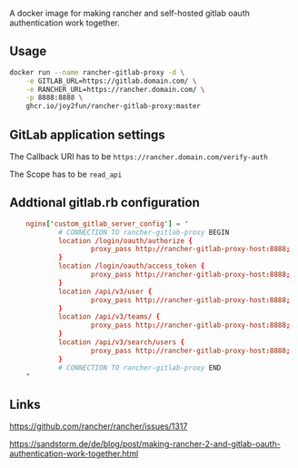 
A docker image for making rancher and self-hosted gitlab oauth authentication work together.

## Usage

```sh
docker run --name rancher-gitlab-proxy -d \
	-e GITLAB_URL=https://gitlab.domain.com/ \
	-e RANCHER_URL=https://rancher.domain.com/ \
	-p 8888:8888 \
	ghcr.io/joy2fun/rancher-gitlab-proxy:master
```

## GitLab application settings

The Callback URI has to be `https://rancher.domain.com/verify-auth`

The Scope has to be `read_api`


## Addtional gitlab.rb configuration

```conf
	nginx['custom_gitlab_server_config'] = "
	        # CONNECTION TO rancher-gitlab-proxy BEGIN
	        location /login/oauth/authorize {
	                proxy_pass http://rancher-gitlab-proxy-host:8888;
	        }
	        location /login/oauth/access_token {
	                proxy_pass http://rancher-gitlab-proxy-host:8888;
	        }
	        location /api/v3/user {
	                proxy_pass http://rancher-gitlab-proxy-host:8888;
	        }
	        location /api/v3/teams/ {
	                proxy_pass http://rancher-gitlab-proxy-host:8888;
	        }
	        location /api/v3/search/users {
	                proxy_pass http://rancher-gitlab-proxy-host:8888;
	        }
	        # CONNECTION TO rancher-gitlab-proxy END
	"
```

## Links

https://github.com/rancher/rancher/issues/1317

https://sandstorm.de/de/blog/post/making-rancher-2-and-gitlab-oauth-authentication-work-together.html
